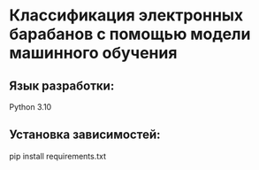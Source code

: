 # Классификация электронных барабанов с помощью модели машинного обучения
## Язык разработки: 
Python 3.10
## Установка зависимостей: 
pip install requirements.txt
